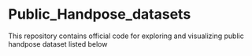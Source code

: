 # Public_Handpose_datasets
This repository contains official code for exploring and visualizing public handpose dataset listed below
